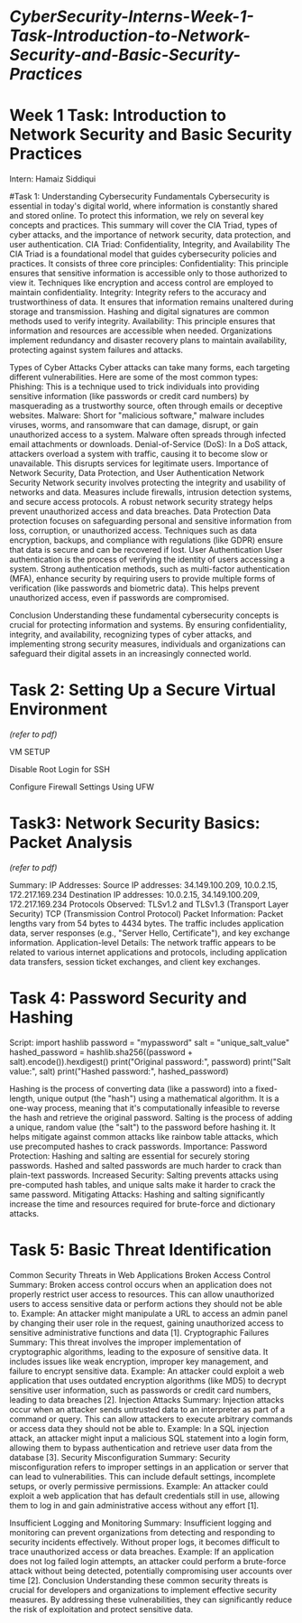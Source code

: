 # *CyberSecurity-Interns-Week-1-Task-Introduction-to-Network-Security-and-Basic-Security-Practices*

# Week 1 Task: Introduction to Network Security and Basic Security Practices

Intern: Hamaiz Siddiqui

#Task 1: Understanding Cybersecurity Fundamentals
Cybersecurity is essential in today's digital world, where information is constantly shared and stored online. To protect this information, we rely on several key concepts and practices. This summary will cover the CIA Triad, types of cyber attacks, and the importance of network security, data protection, and user authentication.
CIA Triad: Confidentiality, Integrity, and Availability
The CIA Triad is a foundational model that guides cybersecurity policies and practices. It consists of three core principles:
Confidentiality: This principle ensures that sensitive information is accessible only to those authorized to view it. Techniques like encryption and access control are employed to maintain confidentiality.
Integrity: Integrity refers to the accuracy and trustworthiness of data. It ensures that information remains unaltered during storage and transmission. Hashing and digital signatures are common methods used to verify integrity.
Availability: This principle ensures that information and resources are accessible when needed. Organizations implement redundancy and disaster recovery plans to maintain availability, protecting against system failures and attacks.

 
Types of Cyber Attacks
Cyber attacks can take many forms, each targeting different vulnerabilities. Here are some of the most common types:
Phishing: This is a technique used to trick individuals into providing sensitive information (like passwords or credit card numbers) by masquerading as a trustworthy source, often through emails or deceptive websites.
Malware: Short for "malicious software," malware includes viruses, worms, and ransomware that can damage, disrupt, or gain unauthorized access to a system. Malware often spreads through infected email attachments or downloads.
Denial-of-Service (DoS): In a DoS attack, attackers overload a system with traffic, causing it to become slow or unavailable. This disrupts services for legitimate users.
Importance of Network Security, Data Protection, and User Authentication
Network Security
Network security involves protecting the integrity and usability of networks and data. Measures include firewalls, intrusion detection systems, and secure access protocols. A robust network security strategy helps prevent unauthorized access and data breaches.
Data Protection
Data protection focuses on safeguarding personal and sensitive information from loss, corruption, or unauthorized access. Techniques such as data encryption, backups, and compliance with regulations (like GDPR) ensure that data is secure and can be recovered if lost.
User Authentication
User authentication is the process of verifying the identity of users accessing a system. Strong authentication methods, such as multi-factor authentication (MFA), enhance security by requiring users to provide multiple forms of verification (like passwords and biometric data). This helps prevent unauthorized access, even if passwords are compromised.

Conclusion
Understanding these fundamental cybersecurity concepts is crucial for protecting information and systems. By ensuring confidentiality, integrity, and availability, recognizing types of cyber attacks, and implementing strong security measures, individuals and organizations can safeguard their digital assets in an increasingly connected world.


# Task 2: Setting Up a Secure Virtual Environment
*(refer to pdf)*

VM SETUP
 
 


Disable Root Login for SSH
 
 
 
	











Configure Firewall Settings Using UFW
 



# Task3: Network Security Basics: Packet Analysis
 *(refer to pdf)*

Summary:
IP Addresses:
Source IP addresses: 34.149.100.209, 10.0.2.15, 172.217.169.234
Destination IP addresses: 10.0.2.15, 34.149.100.209, 172.217.169.234
Protocols Observed:
TLSv1.2 and TLSv1.3 (Transport Layer Security)
TCP (Transmission Control Protocol)
Packet Information:
Packet lengths vary from 54 bytes to 4434 bytes.
The traffic includes application data, server responses (e.g., "Server Hello, Certificate"), and key exchange information.
Application-level Details:
The network traffic appears to be related to various internet applications and protocols, including application data transfers, session ticket exchanges, and client key exchanges.

# Task 4: Password Security and Hashing

Script:
import hashlib
password = "mypassword"
salt = "unique_salt_value"
hashed_password = hashlib.sha256((password + salt).encode()).hexdigest()
print("Original password:", password)
print("Salt value:", salt)
print("Hashed password:", hashed_password)

 
Hashing is the process of converting data (like a password) into a fixed-length, unique output (the "hash") using a mathematical algorithm. It  is a one-way process, meaning that it's computationally infeasible to reverse the hash and retrieve the original password.
Salting is the process of adding a unique, random value (the "salt") to the password before hashing it. It helps mitigate against common attacks like rainbow table attacks, which use precomputed hashes to crack passwords.
Importance:
 Password Protection: Hashing and salting are essential for securely storing passwords. Hashed and salted passwords are much harder to crack than plain-text passwords.
 Increased Security: Salting prevents attacks using pre-computed hash tables, and unique salts make it harder to crack the same password.
 Mitigating Attacks: Hashing and salting significantly increase the time and resources required for brute-force and dictionary attacks.

# Task 5: Basic Threat Identification

Common Security Threats in Web Applications
Broken Access Control
Summary: Broken access control occurs when an application does not properly restrict user access to resources. This can allow unauthorized users to access sensitive data or perform actions they should not be able to.
Example: An attacker might manipulate a URL to access an admin panel by changing their user role in the request, gaining unauthorized access to sensitive administrative functions and data [1].
Cryptographic Failures
Summary: This threat involves the improper implementation of cryptographic algorithms, leading to the exposure of sensitive data. It includes issues like weak encryption, improper key management, and failure to encrypt sensitive data.
Example: An attacker could exploit a web application that uses outdated encryption algorithms (like MD5) to decrypt sensitive user information, such as passwords or credit card numbers, leading to data breaches [2].
Injection Attacks
Summary: Injection attacks occur when an attacker sends untrusted data to an interpreter as part of a command or query. This can allow attackers to execute arbitrary commands or access data they should not be able to.
Example: In a SQL injection attack, an attacker might input a malicious SQL statement into a login form, allowing them to bypass authentication and retrieve user data from the database [3].
Security Misconfiguration
Summary: Security misconfiguration refers to improper settings in an application or server that can lead to vulnerabilities. This can include default settings, incomplete setups, or overly permissive permissions.
Example: An attacker could exploit a web application that has default credentials still in use, allowing them to log in and gain administrative access without any effort [1].


Insufficient Logging and Monitoring
Summary: Insufficient logging and monitoring can prevent organizations from detecting and responding to security incidents effectively. Without proper logs, it becomes difficult to trace unauthorized access or data breaches.
Example: If an application does not log failed login attempts, an attacker could perform a brute-force attack without being detected, potentially compromising user accounts over time [2].
Conclusion
Understanding these common security threats is crucial for developers and organizations to implement effective security measures. By addressing these vulnerabilities, they can significantly reduce the risk of exploitation and protect sensitive data.




